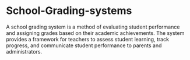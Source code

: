 # School-Grading-systems
A school grading system is a method of evaluating student performance and assigning grades based on their academic achievements. The system provides a framework for teachers to assess student learning, track progress, and communicate student performance to parents and administrators.
